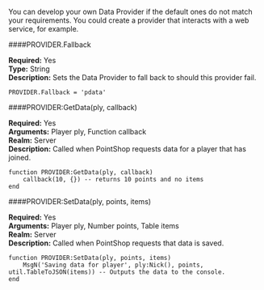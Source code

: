 <p class="lead">You can develop your own Data Provider if the default ones do not match your requirements. You could create a provider that interacts with a web service, for example.</p>

####<a name="fallback"></a>PROVIDER.Fallback

**Required:** Yes  
**Type:** <span class="type">String</span>  
**Description:** Sets the Data Provider to fall back to should this provider fail.

    PROVIDER.Fallback = 'pdata'

####<a name="get-data"></a>PROVIDER:GetData(ply, callback)

**Required:** Yes  
**Arguments:** <span class="type">Player</span> ply, <span class="type">Function</span> callback  
**Realm:** <span class="server">Server</span>  
**Description:** Called when PointShop requests data for a player that has joined.

    function PROVIDER:GetData(ply, callback)
        callback(10, {}) -- returns 10 points and no items
    end

####<a name="set-data"></a>PROVIDER:SetData(ply, points, items)

**Required:** Yes  
**Arguments:** <span class="type">Player</span> ply, <span class="type">Number</span> points, <span class="type">Table</span> items  
**Realm:** <span class="server">Server</span>  
**Description:** Called when PointShop requests that data is saved.

    function PROVIDER:SetData(ply, points, items)
        MsgN('Saving data for player', ply:Nick(), points, util.TableToJSON(items)) -- Outputs the data to the console.
    end
